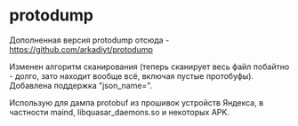 # protodump

Дополненная версия protodump отсюда - https://github.com/arkadiyt/protodump

Изменен алгоритм сканирования (теперь сканирует весь файл побайтно - долго, зато находит вообще всё, включая пустые протобуфы). Добавлена поддержка "json_name=".

Использую для дампа protobuf из прошивок устройств Яндекса, в частности maind, libquasar_daemons.so и некоторых APK.
